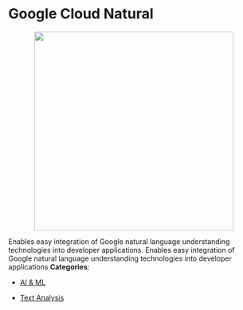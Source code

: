 # Google Cloud Natural

<p align="center">
    <img width="400" src="https://raw.githubusercontent.com/awesome-apis/awesome-apis/apis/google-cloud-natural/logo_256x256.png" />
</p>


Enables easy integration of Google natural language understanding technologies into developer applications. Enables easy integration of Google natural language understanding technologies into developer applications
**Categories**:

- [AI & ML](https://github/awesome-apis/awesome-apis#ai-and-ml)

- [Text Analysis](https://github/awesome-apis/awesome-apis#text-analysis)



